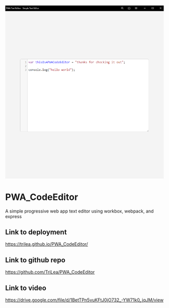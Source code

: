 ![Project Screenshot](./ss1.png)

# PWA_CodeEditor
A simple progressive web app text editor
using workbox, webpack, and express

## Link to deployment
https://trilea.github.io/PWA_CodeEditor/

## Link to github repo
https://github.com/TriLea/PWA_CodeEditor

## Link to video
https://drive.google.com/file/d/1BetTPn5vuKFtJ0jO732_-YW71k0_jqJM/view
